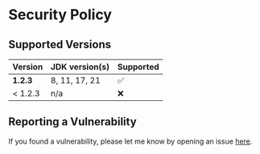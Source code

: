 # Security Policy

## Supported Versions

| Version   | JDK version(s) | Supported          |
| --------- | -------------- | ------------------ |
| **1.2.3** | 8, 11, 17, 21  | :white_check_mark: |
| < 1.2.3   | n/a            | :x:                |

## Reporting a Vulnerability

If you found a vulnerability, please let me know by opening an issue [here](https://github.com/oswaldobapvicjr/jsonmerge/issues/new?assignees=&labels=&template=bug_report.md&title=).
